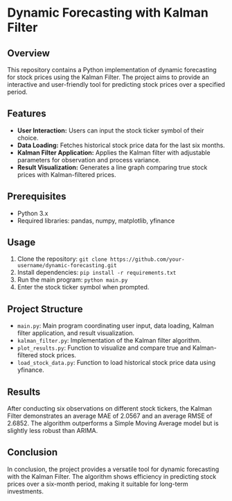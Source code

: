 # Dynamic Forecasting with Kalman Filter

## Overview
This repository contains a Python implementation of dynamic forecasting for stock prices using the Kalman Filter. The project aims to provide an interactive and user-friendly tool for predicting stock prices over a specified period.

## Features
- **User Interaction:** Users can input the stock ticker symbol of their choice.
- **Data Loading:** Fetches historical stock price data for the last six months.
- **Kalman Filter Application:** Applies the Kalman filter with adjustable parameters for observation and process variance.
- **Result Visualization:** Generates a line graph comparing true stock prices with Kalman-filtered prices.

## Prerequisites
- Python 3.x
- Required libraries: pandas, numpy, matplotlib, yfinance

## Usage
1. Clone the repository: `git clone https://github.com/your-username/dynamic-forecasting.git`
2. Install dependencies: `pip install -r requirements.txt`
3. Run the main program: `python main.py`
4. Enter the stock ticker symbol when prompted.

## Project Structure
- `main.py`: Main program coordinating user input, data loading, Kalman filter application, and result visualization.
- `kalman_filter.py`: Implementation of the Kalman filter algorithm.
- `plot_results.py`: Function to visualize and compare true and Kalman-filtered stock prices.
- `load_stock_data.py`: Function to load historical stock price data using yfinance.

## Results
After conducting six observations on different stock tickers, the Kalman Filter demonstrates an average MAE of 2.0567 and an average RMSE of 2.6852. The algorithm outperforms a Simple Moving Average model but is slightly less robust than ARIMA.

## Conclusion
In conclusion, the project provides a versatile tool for dynamic forecasting with the Kalman Filter. The algorithm shows efficiency in predicting stock prices over a six-month period, making it suitable for long-term investments.

